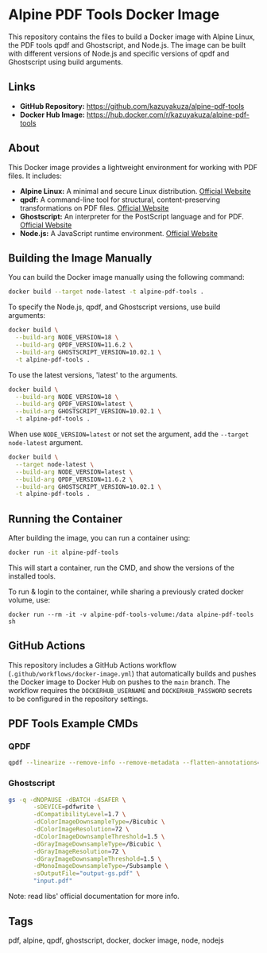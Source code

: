 # Alpine PDF Tools Docker Image

This repository contains the files to build a Docker image with Alpine Linux, the PDF tools qpdf and Ghostscript, and Node.js. The image can be built with different versions of Node.js and specific versions of qpdf and Ghostscript using build arguments.

## Links

- **GitHub Repository:** <https://github.com/kazuyakuza/alpine-pdf-tools>
- **Docker Hub Image:** <https://hub.docker.com/r/kazuyakuza/alpine-pdf-tools>

## About

This Docker image provides a lightweight environment for working with PDF files. It includes:

- **Alpine Linux:** A minimal and secure Linux distribution. [Official Website](https://alpinelinux.org/)
- **qpdf:** A command-line tool for structural, content-preserving transformations on PDF files. [Official Website](https://qpdf.sourceforge.io/)
- **Ghostscript:** An interpreter for the PostScript language and for PDF. [Official Website](https://ghostscript.com/)
- **Node.js:** A JavaScript runtime environment. [Official Website](https://nodejs.org/)

## Building the Image Manually

You can build the Docker image manually using the following command:

```bash
docker build --target node-latest -t alpine-pdf-tools .
```

To specify the Node.js, qpdf, and Ghostscript versions, use build arguments:

```bash
docker build \
  --build-arg NODE_VERSION=18 \
  --build-arg QPDF_VERSION=11.6.2 \
  --build-arg GHOSTSCRIPT_VERSION=10.02.1 \
  -t alpine-pdf-tools .
```

To use the latest versions, 'latest' to the arguments.

```bash
docker build \
  --build-arg NODE_VERSION=18 \
  --build-arg QPDF_VERSION=latest \
  --build-arg GHOSTSCRIPT_VERSION=10.02.1 \
  -t alpine-pdf-tools .
```

When use `NODE_VERSION=latest` or not set the argument, add the `--target node-latest` argument.

```bash
docker build \
  --target node-latest \
  --build-arg NODE_VERSION=latest \
  --build-arg QPDF_VERSION=11.6.2 \
  --build-arg GHOSTSCRIPT_VERSION=10.02.1 \
  -t alpine-pdf-tools .
```

## Running the Container

After building the image, you can run a container using:

```bash
docker run -it alpine-pdf-tools
```

This will start a container, run the CMD, and show the versions of the installed tools.

To run & login to the container, while sharing a previously crated docker volume, use:

```base
docker run --rm -it -v alpine-pdf-tools-volume:/data alpine-pdf-tools sh
```

## GitHub Actions

This repository includes a GitHub Actions workflow (`.github/workflows/docker-image.yml`) that automatically builds and pushes the Docker image to Docker Hub on pushes to the `main` branch.  The workflow requires the `DOCKERHUB_USERNAME` and `DOCKERHUB_PASSWORD` secrets to be configured in the repository settings.

## PDF Tools Example CMDs

### QPDF

```bash
qpdf --linearize --remove-info --remove-metadata --flatten-annotations=all --optimize-images --empty --pages input.pdf -- output-qpdf.pdf
```

### Ghostscript

```bash
gs -q -dNOPAUSE -dBATCH -dSAFER \
       -sDEVICE=pdfwrite \
       -dCompatibilityLevel=1.7 \
       -dColorImageDownsampleType=/Bicubic \
       -dColorImageResolution=72 \
       -dColorImageDownsampleThreshold=1.5 \
       -dGrayImageDownsampleType=/Bicubic \
       -dGrayImageResolution=72 \
       -dGrayImageDownsampleThreshold=1.5 \
       -dMonoImageDownsampleType=/Subsample \
       -sOutputFile="output-gs.pdf" \
       "input.pdf"
```

Note: read libs' official documentation for more info.

## Tags

pdf, alpine, qpdf, ghostscript, docker, docker image, node, nodejs

